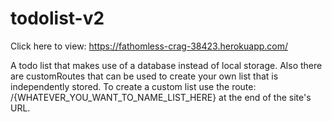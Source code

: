 # todolist-v2

Click here to view: https://fathomless-crag-38423.herokuapp.com/

A todo list that makes use of a database instead of local storage. Also there are customRoutes that can be used to create your own list that is independently stored. To create a custom list use the route: /{WHATEVER_YOU_WANT_TO_NAME_LIST_HERE} at the end of the site's URL. 
